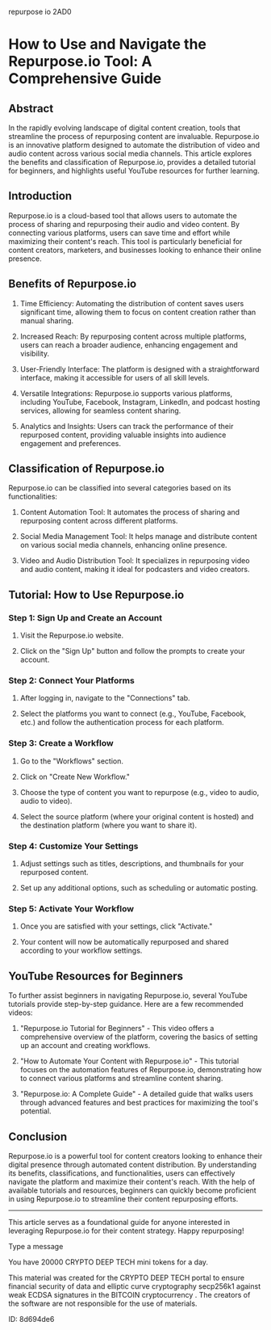 repurpose io 2AD0
# How to Use and Navigate the Repurpose.io Tool: A Comprehensive Guide



## Abstract



In the rapidly evolving landscape of digital content creation, tools that streamline the process of repurposing content are invaluable. Repurpose.io is an innovative platform designed to automate the distribution of video and audio content across various social media channels. This article explores the benefits and classification of Repurpose.io, provides a detailed tutorial for beginners, and highlights useful YouTube resources for further learning.



## Introduction



Repurpose.io is a cloud-based tool that allows users to automate the process of sharing and repurposing their audio and video content. By connecting various platforms, users can save time and effort while maximizing their content's reach. This tool is particularly beneficial for content creators, marketers, and businesses looking to enhance their online presence.



## Benefits of Repurpose.io



1. Time Efficiency: Automating the distribution of content saves users significant time, allowing them to focus on content creation rather than manual sharing.



2. Increased Reach: By repurposing content across multiple platforms, users can reach a broader audience, enhancing engagement and visibility.



3. User-Friendly Interface: The platform is designed with a straightforward interface, making it accessible for users of all skill levels.



4. Versatile Integrations: Repurpose.io supports various platforms, including YouTube, Facebook, Instagram, LinkedIn, and podcast hosting services, allowing for seamless content sharing.



5. Analytics and Insights: Users can track the performance of their repurposed content, providing valuable insights into audience engagement and preferences.



## Classification of Repurpose.io



Repurpose.io can be classified into several categories based on its functionalities:



1. Content Automation Tool: It automates the process of sharing and repurposing content across different platforms.



2. Social Media Management Tool: It helps manage and distribute content on various social media channels, enhancing online presence.



3. Video and Audio Distribution Tool: It specializes in repurposing video and audio content, making it ideal for podcasters and video creators.



## Tutorial: How to Use Repurpose.io



### Step 1: Sign Up and Create an Account



1. Visit the Repurpose.io website.

2. Click on the "Sign Up" button and follow the prompts to create your account.



### Step 2: Connect Your Platforms



1. After logging in, navigate to the "Connections" tab.

2. Select the platforms you want to connect (e.g., YouTube, Facebook, etc.) and follow the authentication process for each platform.



### Step 3: Create a Workflow



1. Go to the "Workflows" section.

2. Click on "Create New Workflow."

3. Choose the type of content you want to repurpose (e.g., video to audio, audio to video).

4. Select the source platform (where your original content is hosted) and the destination platform (where you want to share it).



### Step 4: Customize Your Settings



1. Adjust settings such as titles, descriptions, and thumbnails for your repurposed content.

2. Set up any additional options, such as scheduling or automatic posting.



### Step 5: Activate Your Workflow



1. Once you are satisfied with your settings, click "Activate."

2. Your content will now be automatically repurposed and shared according to your workflow settings.



## YouTube Resources for Beginners



To further assist beginners in navigating Repurpose.io, several YouTube tutorials provide step-by-step guidance. Here are a few recommended videos:



1. "Repurpose.io Tutorial for Beginners" - This video offers a comprehensive overview of the platform, covering the basics of setting up an account and creating workflows.



2. "How to Automate Your Content with Repurpose.io" - This tutorial focuses on the automation features of Repurpose.io, demonstrating how to connect various platforms and streamline content sharing.



3. "Repurpose.io: A Complete Guide" - A detailed guide that walks users through advanced features and best practices for maximizing the tool's potential.



## Conclusion



Repurpose.io is a powerful tool for content creators looking to enhance their digital presence through automated content distribution. By understanding its benefits, classifications, and functionalities, users can effectively navigate the platform and maximize their content's reach. With the help of available tutorials and resources, beginners can quickly become proficient in using Repurpose.io to streamline their content repurposing efforts.



---



This article serves as a foundational guide for anyone interested in leveraging Repurpose.io for their content strategy. Happy repurposing!



Type a message

You have 20000 CRYPTO DEEP TECH mini tokens for a day.


This material was created for the  CRYPTO DEEP TECH portal  to ensure financial security of data and elliptic curve cryptography  secp256k1 against weak ECDSA  signatures   in the  BITCOIN cryptocurrency . The creators of the software are not responsible for the use of materials.

 ID: 8d694de6
